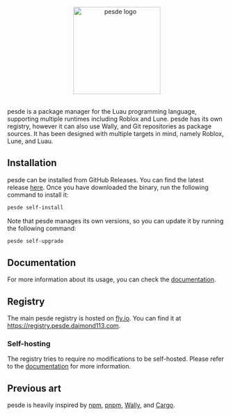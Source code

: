 <br>

<div align="center">
    <img src="https://raw.githubusercontent.com/pesde-pkg/pesde/0.5/assets/logotype.svg" alt="pesde logo" width="200" />
</div>

<br>

pesde is a package manager for the Luau programming language, supporting
multiple runtimes including Roblox and Lune. pesde has its own registry, however
it can also use Wally, and Git repositories as package sources. It has been
designed with multiple targets in mind, namely Roblox, Lune, and Luau.

## Installation

pesde can be installed from GitHub Releases. You can find the latest release
[here](https://github.com/pesde-pkg/pesde/releases). Once you have downloaded
the binary, run the following command to install it:

```sh
pesde self-install
```

Note that pesde manages its own versions, so you can update it by running the
following command:

```sh
pesde self-upgrade
```

## Documentation

For more information about its usage, you can check the
[documentation](https://docs.pesde.daimond113.com).

## Registry

The main pesde registry is hosted on [fly.io](https://fly.io). You can find it
at https://registry.pesde.daimond113.com.

### Self-hosting

The registry tries to require no modifications to be self-hosted. Please refer
to the
[documentation](http://docs.pesde.daimond113.com/guides/self-hosting-registries)
for more information.

## Previous art

pesde is heavily inspired by [npm](https://www.npmjs.com/),
[pnpm](https://pnpm.io/), [Wally](https://wally.run), and
[Cargo](https://doc.rust-lang.org/cargo/).
